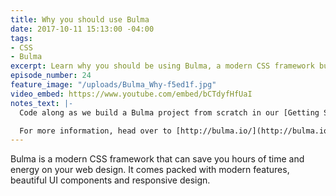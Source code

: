 ```yaml
---
title: Why you should use Bulma
date: 2017-10-11 15:13:00 -04:00
tags:
- CSS
- Bulma
excerpt: Learn why you should be using Bulma, a modern CSS framework built on Flexbox.
episode_number: 24
feature_image: "/uploads/Bulma_Why-f5ed1f.jpg"
video_embed: https://www.youtube.com/embed/bCTdyfHfUaI
notes_text: |-
  Code along as we build a Bulma project from scratch in our [Getting Started video](https://youtu.be/MchBPICewgs).

  For more information, head over to [http://bulma.io/](http://bulma.io/)
---
```


Bulma is a modern CSS framework that can save you hours of time and energy on your web design. It comes packed with modern features, beautiful UI components and responsive design. 